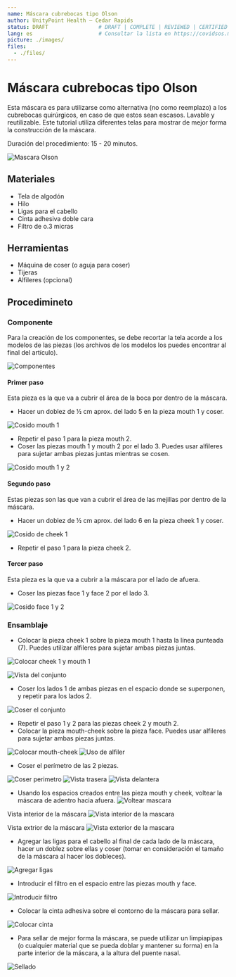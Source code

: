 ```yaml
---
name: Máscara cubrebocas tipo Olson
author: UnityPoint Health – Cedar Rapids
status: DRAFT                # DRAFT | COMPLETE | REVIEWED | CERTIFIED
lang: es                     # Consultar la lista en https://covidsos.mx/lang
picture: ./images/
files:
  - ./files/
---
```


# Máscara cubrebocas tipo Olson

Esta máscara es para utilizarse como alternativa (no como reemplazo) a los cubrebocas quirúrgicos, en caso de que estos sean escasos. Lavable y reutilizable. Este tutorial utiliza diferentes telas para mostrar de mejor forma la construcción de la máscara.

Duración del procedimiento: 15 - 20 minutos.

![Mascara Olson](./images/olson_mask.png)

## Materiales

- Tela de algodón
- Hilo
- Ligas para el cabello
- Cinta adhesiva doble cara
- Filtro de o.3 micras

## Herramientas

- Máquina de coser (o aguja para coser)
- Tijeras
- Alfileres (opcional)

## Procedimineto

### Componente
Para la creación de los componentes, se debe recortar la tela acorde a los modelos de las piezas (los archivos de los modelos los puedes encontrar al final del artículo).

![Componentes](./images/components.png)

#### Primer paso

Esta pieza es la que va a cubrir el área de la boca por dentro de la máscara.

- Hacer un doblez de ½ cm aprox. del lado 5 en la pieza mouth 1 y coser.

![Cosido mouth 1](./images/sewing_mouth_1.png)

- Repetir el paso 1 para la pieza mouth 2.
- Coser las piezas mouth 1 y mouth 2 por el lado 3. Puedes usar alfileres para sujetar ambas piezas juntas mientras se cosen.

![Cosido mouth 1 y 2](./images/sewing_mouths.png)

#### Segundo paso

Estas piezas son las que van a cubrir el área de las mejillas por dentro de la máscara.

- Hacer un doblez de ½ cm aprox. del lado 6 en la pieza cheek 1 y coser.

![Cosido de cheek 1](./images/sewing_cheek_1.png)

- Repetir el paso 1 para la pieza cheek 2.

#### Tercer paso

Esta pieza es la que va a cubrir a la máscara por el lado de afuera.

- Coser las piezas face 1 y face 2 por el lado 3.

![Cosido face 1 y 2](./images/sewing_face_1.png)

### Ensamblaje

- Colocar la pieza cheek 1 sobre la pieza mouth 1 hasta la línea punteada (7). Puedes utilizar alfileres para sujetar ambas piezas juntas.

![Colocar cheek 1 y mouth 1](./images/place_cheek_1.png)

![Vista del conjunto](./images/overview.png)

- Coser los lados 1 de ambas piezas en el espacio donde se superponen, y repetir para los lados 2.

![Coser el conjunto](./images/sewing_set.png)

- Repetir el paso 1 y 2 para las piezas cheek 2 y mouth 2.
- Colocar la pieza mouth-cheek sobre la pieza face. Puedes usar alfileres para sujetar ambas piezas juntas.

![Colocar mouth-cheek](./images/places_mouth_cheek.png)
![Uso de alfiler](./images/pin_overview.png)

- Coser el perímetro de las 2 piezas.

![Coser perimetro](./images/sewing_outside.png)
![Vista trasera](./images/back_view.png)
![Vista delantera](./images/front_view.png)

- Usando los espacios creados entre las pieza mouth y cheek, voltear la máscara de adentro hacia afuera.
![Voltear mascara](./images/flip_mask.png)

Vista interior de la máscara
![Vista interior de la mascara](./images/internal_view.png)

Vista extrior de la máscara
![Vista exterior de la mascara](./images/external_view.png)

- Agregar las ligas para el cabello al final de cada lado de la máscara, hacer un doblez sobre ellas y coser (tomar en consideración el tamaño de la máscara al hacer los dobleces).

![Agregar ligas](./images/adds_hair_bands.png)

- Introducir el filtro en el espacio entre las piezas mouth y face.

![Introducir filtro](./images/adds_filter.png)

- Colocar la cinta adhesiva sobre el contorno de la máscara para sellar.

![Colocar cinta](./images/adds_tape.png)

- Para sellar de mejor forma la máscara, se puede utilizar un limpiapipas (o cualquier material que se pueda doblar y mantener su forma) en la parte interior de la máscara, a la altura del puente nasal.

![Sellado](./images/sealing.png)
